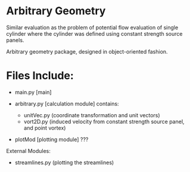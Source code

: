 Arbitrary Geometry
============

Similar evaluation as the problem of potential flow evaluation of single cylinder where the cylinder was defined using constant strength source panels.

Arbitrary geometry package, designed in object-oriented fashion. 

Files Include:
=============

- main.py  [main]

- arbitrary.py [calculation module]
	contains:
	- unitVec.py (coordinate transformation and unit vectors)
	- vort2D.py  (induced velocity from constant strength source panel, and point vortex)

- plotMod [plotting module] ???

External Modules:
- streamlines.py   (plotting the streamlines)

